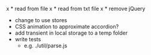 
x * read from file
x * read from txt file 
x * remove jQuery 

* change to use stores
* CSS animation to approximate accordion?
* add transient in local storage to a temp folder 
* write tests 
    - e.g. ./util/parse.js

